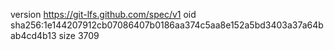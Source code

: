 version https://git-lfs.github.com/spec/v1
oid sha256:1e144207912cb07086407b0186aa374c5aa8e152a5bd3403a37a64bab4cd4b13
size 3709
